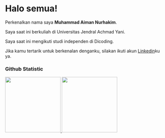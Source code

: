 # Halo semua! 

Perkenalkan nama saya **Muhammad Aiman Nurhakim**.<br>

Saya saat ini berkuliah di Universitas Jendral Achmad Yani.<br>

Saya saat ini mengikuti studi independen di Dicoding.<br>

Jika kamu tertarik untuk berkenalan denganku, silakan ikuti akun [Linkedin](www.linkedin.com/in/muhammad-aiman-nurhakim-1620a6220)ku ya.

### Github Statistic
<p align="left">
<a href="https://github.com/penuliscode">
  <img height="180em" src="https://github-readme-stats-eight-theta.vercel.app/api?username=penuliscode&show_icons=true&theme=algolia&include_all_commits=true&count_private=true"/>
  <img height="180em" src="https://github-readme-stats-eight-theta.vercel.app/api/top-langs/?username=penuliscode&layout=compact&layout=compact&theme=algolia"/>
</a>
</p>
